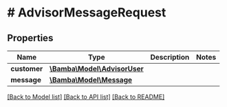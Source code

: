 # # AdvisorMessageRequest

## Properties

Name | Type | Description | Notes
------------ | ------------- | ------------- | -------------
**customer** | [**\Bamba\Model\AdvisorUser**](AdvisorUser.md) |  |
**message** | [**\Bamba\Model\Message**](Message.md) |  |

[[Back to Model list]](../../README.md#models) [[Back to API list]](../../README.md#endpoints) [[Back to README]](../../README.md)
